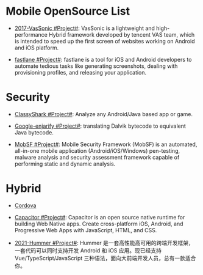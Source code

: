 # Mobile OpenSource List

- [2017-VasSonic #Project#](https://github.com/Tencent/VasSonic): VasSonic is a lightweight and high-performance Hybrid framework developed by tencent VAS team, which is intended to speed up the first screen of websites working on Android and iOS platform.

- [fastlane #Project#](https://github.com/fastlane/fastlane): fastlane is a tool for iOS and Android developers to automate tedious tasks like generating screenshots, dealing with provisioning profiles, and releasing your application.

# Security

- [ClassyShark #Project#](https://github.com/google/android-classyshark): Analyze any Android/Java based app or game.

- [Google-enjarify #Project#](https://github.com/google/enjarify): translating Dalvik bytecode to equivalent Java bytecode.

- [MobSF #Project#](https://github.com/MobSF/Mobile-Security-Framework-MobSF): Mobile Security Framework (MobSF) is an automated, all-in-one mobile application (Android/iOS/Windows) pen-testing, malware analysis and security assessment framework capable of performing static and dynamic analysis.

# Hybrid

- [Cordova]()

- [Capacitor #Project#](https://capacitorjs.com/): Capacitor is an open source native runtime for building Web Native apps. Create cross-platform iOS, Android, and Progressive Web Apps with JavaScript, HTML, and CSS.

- [2021-Hummer #Project#](https://github.com/didi/Hummer): Hummer 是一套高性能高可用的跨端开发框架，一套代码可以同时支持开发 Android 和 iOS 应用。现已经支持 Vue/TypeScript/JavaScript 三种语法，面向大前端开发人员，总有一款适合你。
